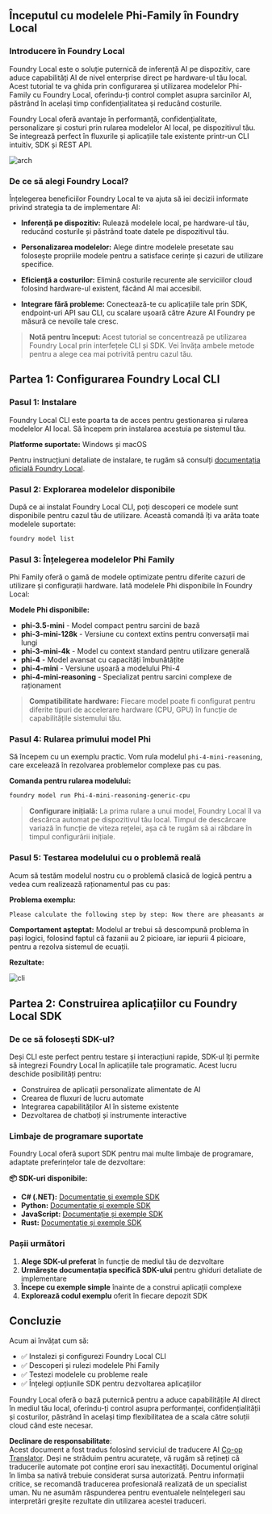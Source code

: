 <!--
CO_OP_TRANSLATOR_METADATA:
{
  "original_hash": "52973a5680a65a810aa80b7036afd31f",
  "translation_date": "2025-07-09T19:57:48+00:00",
  "source_file": "md/01.Introduction/02/07.FoundryLocal.md",
  "language_code": "ro"
}
-->
## Începutul cu modelele Phi-Family în Foundry Local

### Introducere în Foundry Local

Foundry Local este o soluție puternică de inferență AI pe dispozitiv, care aduce capabilități AI de nivel enterprise direct pe hardware-ul tău local. Acest tutorial te va ghida prin configurarea și utilizarea modelelor Phi-Family cu Foundry Local, oferindu-ți control complet asupra sarcinilor AI, păstrând în același timp confidențialitatea și reducând costurile.

Foundry Local oferă avantaje în performanță, confidențialitate, personalizare și costuri prin rularea modelelor AI local, pe dispozitivul tău. Se integrează perfect în fluxurile și aplicațiile tale existente printr-un CLI intuitiv, SDK și REST API.


![arch](../../../../../imgs/01/02/07/foundry-local-arch.png)

### De ce să alegi Foundry Local?

Înțelegerea beneficiilor Foundry Local te va ajuta să iei decizii informate privind strategia ta de implementare AI:

- **Inferență pe dispozitiv:** Rulează modelele local, pe hardware-ul tău, reducând costurile și păstrând toate datele pe dispozitivul tău.

- **Personalizarea modelelor:** Alege dintre modelele presetate sau folosește propriile modele pentru a satisface cerințe și cazuri de utilizare specifice.

- **Eficiență a costurilor:** Elimină costurile recurente ale serviciilor cloud folosind hardware-ul existent, făcând AI mai accesibil.

- **Integrare fără probleme:** Conectează-te cu aplicațiile tale prin SDK, endpoint-uri API sau CLI, cu scalare ușoară către Azure AI Foundry pe măsură ce nevoile tale cresc.

> **Notă pentru început:** Acest tutorial se concentrează pe utilizarea Foundry Local prin interfețele CLI și SDK. Vei învăța ambele metode pentru a alege cea mai potrivită pentru cazul tău.

## Partea 1: Configurarea Foundry Local CLI

### Pasul 1: Instalare

Foundry Local CLI este poarta ta de acces pentru gestionarea și rularea modelelor AI local. Să începem prin instalarea acestuia pe sistemul tău.

**Platforme suportate:** Windows și macOS

Pentru instrucțiuni detaliate de instalare, te rugăm să consulți [documentația oficială Foundry Local](https://github.com/microsoft/Foundry-Local/blob/main/README.md).

### Pasul 2: Explorarea modelelor disponibile

După ce ai instalat Foundry Local CLI, poți descoperi ce modele sunt disponibile pentru cazul tău de utilizare. Această comandă îți va arăta toate modelele suportate:


```bash
foundry model list
```

### Pasul 3: Înțelegerea modelelor Phi Family

Phi Family oferă o gamă de modele optimizate pentru diferite cazuri de utilizare și configurații hardware. Iată modelele Phi disponibile în Foundry Local:

**Modele Phi disponibile:** 

- **phi-3.5-mini** - Model compact pentru sarcini de bază
- **phi-3-mini-128k** - Versiune cu context extins pentru conversații mai lungi
- **phi-3-mini-4k** - Model cu context standard pentru utilizare generală
- **phi-4** - Model avansat cu capacități îmbunătățite
- **phi-4-mini** - Versiune ușoară a modelului Phi-4
- **phi-4-mini-reasoning** - Specializat pentru sarcini complexe de raționament

> **Compatibilitate hardware:** Fiecare model poate fi configurat pentru diferite tipuri de accelerare hardware (CPU, GPU) în funcție de capabilitățile sistemului tău.

### Pasul 4: Rularea primului model Phi

Să începem cu un exemplu practic. Vom rula modelul `phi-4-mini-reasoning`, care excelează în rezolvarea problemelor complexe pas cu pas.


**Comanda pentru rularea modelului:**

```bash
foundry model run Phi-4-mini-reasoning-generic-cpu
```

> **Configurare inițială:** La prima rulare a unui model, Foundry Local îl va descărca automat pe dispozitivul tău local. Timpul de descărcare variază în funcție de viteza rețelei, așa că te rugăm să ai răbdare în timpul configurării inițiale.

### Pasul 5: Testarea modelului cu o problemă reală

Acum să testăm modelul nostru cu o problemă clasică de logică pentru a vedea cum realizează raționamentul pas cu pas:

**Problema exemplu:**

```txt
Please calculate the following step by step: Now there are pheasants and rabbits in the same cage, there are thirty-five heads on top and ninety-four legs on the bottom, how many pheasants and rabbits are there?
```

**Comportament așteptat:** Modelul ar trebui să descompună problema în pași logici, folosind faptul că fazanii au 2 picioare, iar iepurii 4 picioare, pentru a rezolva sistemul de ecuații.

**Rezultate:**

![cli](../../../../../imgs/01/02/07/cli.png)

## Partea 2: Construirea aplicațiilor cu Foundry Local SDK

### De ce să folosești SDK-ul?

Deși CLI este perfect pentru testare și interacțiuni rapide, SDK-ul îți permite să integrezi Foundry Local în aplicațiile tale programatic. Acest lucru deschide posibilități pentru:

- Construirea de aplicații personalizate alimentate de AI
- Crearea de fluxuri de lucru automate
- Integrarea capabilităților AI în sisteme existente
- Dezvoltarea de chatboți și instrumente interactive

### Limbaje de programare suportate

Foundry Local oferă suport SDK pentru mai multe limbaje de programare, adaptate preferințelor tale de dezvoltare:

**📦 SDK-uri disponibile:**

- **C# (.NET):** [Documentație și exemple SDK](https://github.com/microsoft/Foundry-Local/tree/main/sdk/cs)
- **Python:** [Documentație și exemple SDK](https://github.com/microsoft/Foundry-Local/tree/main/sdk/python)
- **JavaScript:** [Documentație și exemple SDK](https://github.com/microsoft/Foundry-Local/tree/main/sdk/js)
- **Rust:** [Documentație și exemple SDK](https://github.com/microsoft/Foundry-Local/tree/main/sdk/rust)

### Pașii următori

1. **Alege SDK-ul preferat** în funcție de mediul tău de dezvoltare
2. **Urmărește documentația specifică SDK-ului** pentru ghiduri detaliate de implementare
3. **Începe cu exemple simple** înainte de a construi aplicații complexe
4. **Explorează codul exemplu** oferit în fiecare depozit SDK

## Concluzie

Acum ai învățat cum să:
- ✅ Instalezi și configurezi Foundry Local CLI
- ✅ Descoperi și rulezi modelele Phi Family
- ✅ Testezi modelele cu probleme reale
- ✅ Înțelegi opțiunile SDK pentru dezvoltarea aplicațiilor

Foundry Local oferă o bază puternică pentru a aduce capabilitățile AI direct în mediul tău local, oferindu-ți control asupra performanței, confidențialității și costurilor, păstrând în același timp flexibilitatea de a scala către soluții cloud când este necesar.

**Declinare de responsabilitate**:  
Acest document a fost tradus folosind serviciul de traducere AI [Co-op Translator](https://github.com/Azure/co-op-translator). Deși ne străduim pentru acuratețe, vă rugăm să rețineți că traducerile automate pot conține erori sau inexactități. Documentul original în limba sa nativă trebuie considerat sursa autorizată. Pentru informații critice, se recomandă traducerea profesională realizată de un specialist uman. Nu ne asumăm răspunderea pentru eventualele neînțelegeri sau interpretări greșite rezultate din utilizarea acestei traduceri.